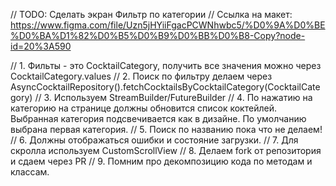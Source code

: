 
// TODO: Сделать экран Фильтр по категории
// Ссылка на макет: https://www.figma.com/file/Uzn5jHYiiFgacPCWNhwbc5/%D0%9A%D0%BE%D0%BA%D1%82%D0%B5%D0%B9%D0%BB%D0%B8-Copy?node-id=20%3A590

// 1. Фильты - это CocktailCategory, получить все значения можно через CocktailCategory.values
// 2. Поиск по фильтру делаем через AsyncCocktailRepository().fetchCocktailsByCocktailCategory(CocktailCategory)
// 3. Используем StreamBuilder/FutureBuilder
// 4. По нажатию на категорию на странице должны обновится список коктейлей. Выбранная категория подсвечивается как в дизайне. По умолчанию выбрана первая категория.
// 5. Поиск по названию пока что не делаем!
// 6. Должны отображаться ошибки и состояние загрузки.
// 7. Для скролла используем CustomScrollView
// 8. Делаем fork от репозитория и сдаем через PR
// 9. Помним про декомпозицию кода по методам и классам.
